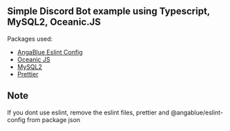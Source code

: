 
## Simple Discord Bot example using Typescript, MySQL2, Oceanic.JS

Packages used: 
- [AngaBlue Eslint Config](https://github.com/AngaBlue/eslint-config)
- [Oceanic JS](https://github.com/OceanicJS/Oceanic)
- [MySQL2](https://github.com/sidorares/node-mysql2)
- [Prettier](https://github.com/prettier/prettier)

## Note

If you dont use eslint, remove the eslint files, prettier and @angablue/eslint-config from package json

